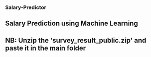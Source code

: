 ### Salary-Predictor
## Salary Prediction using Machine Learning
## NB: Unzip the 'survey_result_public.zip' and paste it in the main folder

